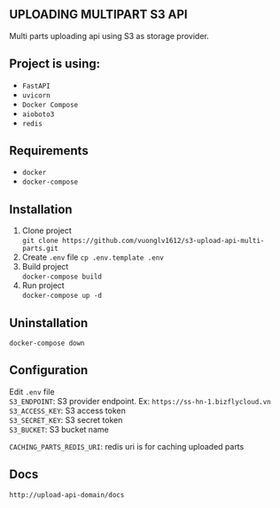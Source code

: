 ## UPLOADING MULTIPART S3 API  
Multi parts uploading api using S3 as storage provider.

## Project is using:
- `FastAPI`  
- `uvicorn`  
- `Docker Compose`  
- `aioboto3`  
- `redis`  

## Requirements
- `docker`  
- `docker-compose`  

## Installation
1. Clone project  
```git clone https://github.com/vuonglv1612/s3-upload-api-multi-parts.git```  
2. Create `.env` file 
```cp .env.template .env```  
3. Build project  
```docker-compose build```  
4. Run project  
```docker-compose up -d```  

## Uninstallation
```docker-compose down```

## Configuration
Edit `.env` file  
`S3_ENDPOINT`: S3 provider endpoint. Ex: `https://ss-hn-1.bizflycloud.vn`  
`S3_ACCESS_KEY`: S3 access token  
`S3_SECRET_KEY`: S3 secret token  
`S3_BUCKET`: S3 bucket name  

`CACHING_PARTS_REDIS_URI`: redis uri is for caching uploaded parts

## Docs
```http://upload-api-domain/docs```
